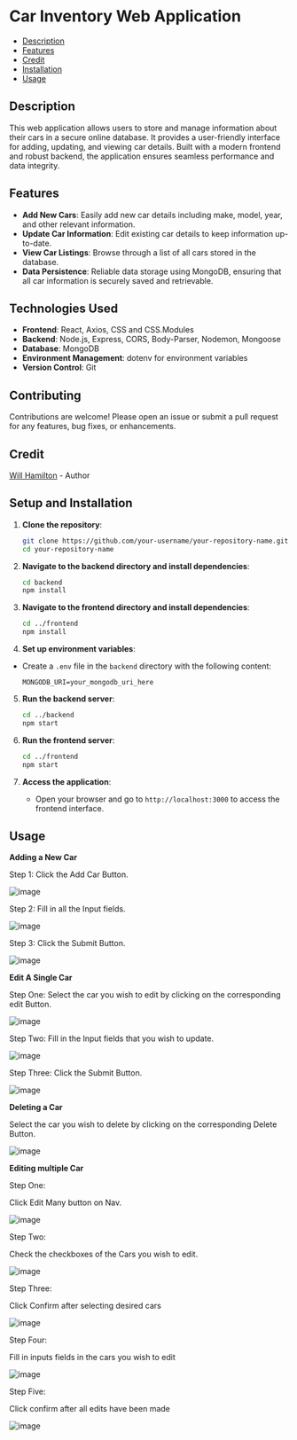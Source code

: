 # Car Inventory Web Application

- [Description](#description)
- [Features](#features)
- [Credit](#credit)
- [Installation](#setup-and-installation)
- [Usage](#usage)

## Description

This web application allows users to store and manage information about their cars in a secure online database. It provides a user-friendly interface for adding, updating, and viewing car details. Built with a modern frontend and robust backend, the application ensures seamless performance and data integrity.

## Features

- **Add New Cars**: Easily add new car details including make, model, year, and other relevant information.
- **Update Car Information**: Edit existing car details to keep information up-to-date.
- **View Car Listings**: Browse through a list of all cars stored in the database.
- **Data Persistence**: Reliable data storage using MongoDB, ensuring that all car information is securely saved and retrievable.

## Technologies Used

- **Frontend**: React, Axios, CSS and CSS.Modules
- **Backend**: Node.js, Express, CORS, Body-Parser, Nodemon, Mongoose
- **Database**: MongoDB
- **Environment Management**: dotenv for environment variables
- **Version Control**: Git

## Contributing

Contributions are welcome! Please open an issue or submit a pull request for any features, bug fixes, or enhancements.

## Credit
[Will Hamilton](https://github.com/CodingHammy) - Author

## Setup and Installation 

1. **Clone the repository**:
    ```bash
    git clone https://github.com/your-username/your-repository-name.git
    cd your-repository-name
    ```

2. **Navigate to the backend directory and install dependencies**:
    ```bash
    cd backend
    npm install
    ```

3. **Navigate to the frontend directory and install dependencies**:
    ```bash
    cd ../frontend
    npm install
    ```

4. **Set up environment variables**:
- Create a `.env` file in the `backend` directory with the following content:

  
     ```plaintext
     MONGODB_URI=your_mongodb_uri_here
     ```

5. **Run the backend server**:
    ```bash
    cd ../backend
    npm start
    ```

6. **Run the frontend server**:
    ```bash
    cd ../frontend
    npm start
    ```

7. **Access the application**:
    - Open your browser and go to `http://localhost:3000` to access the frontend interface.

## Usage

**Adding a New Car**

Step 1:
Click the Add Car Button.

![image](./images/addCar1.PNG)

Step 2:
Fill in all the Input fields.

![image](./images/addCar2.PNG)

Step 3:
Click the Submit Button.

![image](./images/addCar3.PNG)

**Edit A Single Car**

Step One:
Select the car you wish to edit by clicking on the corresponding edit Button.

![image](./images/edit1.PNG)

Step Two:
Fill in the Input fields that you wish to update.

![image](./images/edit2.PNG)

Step Three:
Click the Submit Button.

![image](./images/edit3.PNG)

**Deleting a Car**

Select the car you wish to delete by clicking on the corresponding Delete Button.

![image](./images/delete.PNG)

**Editing multiple Car**

Step One:

Click Edit Many button on Nav.

![image](./images/editMany1.PNG)

Step Two:

Check the checkboxes of the Cars you wish to edit.

![image](./images/editMany2.PNG)

Step Three:

Click Confirm after selecting desired cars

![image](./images/confirm.PNG)

Step Four:

Fill in inputs fields in the cars you wish to edit

![image](./images/editMany3.PNG)

Step Five:

Click confirm after all edits have been made

![image](./images/editMany4.PNG)
